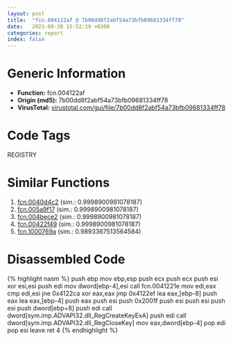 ```yaml
---
layout: post
title:  "fcn.004122af @ 7b00dd8f2abf54a73bfb09681334ff78"
date:   2021-08-30 15:52:19 +0300
categories: report
index: false
---
```


# Generic Information
- **Function:** fcn.004122af
- **Origin (md5):** 7b00dd8f2abf54a73bfb09681334ff78
- **VirusTotal:** [virustotal.com/gui/file/7b00dd8f2abf54a73bfb09681334ff78][virustotal_ref]

# Code Tags
<span class="tag" id="REGISTRY">REGISTRY</span>


# Similar Functions

1. [fcn.0040d4c2][similar_1_ref] (sim.: 0.9998900981078187)
2. [fcn.005a9f17][similar_2_ref] (sim.: 0.9998900981078187)
3. [fcn.004bece2][similar_3_ref] (sim.: 0.9998900981078187)
4. [fcn.00422f49][similar_4_ref] (sim.: 0.9998900981078187)
5. [fcn.1000769a][similar_5_ref] (sim.: 0.9893367513564584)


# Disassembled Code

{% highlight nasm %}
push ebp
mov ebp,esp
push ecx
push ecx
push esi
xor esi,esi
push edi
mov dword[ebp-4],esi
call fcn.0041221e
mov edi,eax
cmp edi,esi
jne 0x4122ca
xor eax,eax
jmp 0x4122ef
lea eax,[ebp-8]
push eax
lea eax,[ebp-4]
push eax
push esi
push 0x2001f
push esi
push esi
push esi
push dword[ebp+8]
push edi
call dword[sym.imp.ADVAPI32.dll_RegCreateKeyExA]
push edi
call dword[sym.imp.ADVAPI32.dll_RegCloseKey]
mov eax,dword[ebp-4]
pop edi
pop esi
leave
ret 4
{% endhighlight %}


[similar_1_ref]: /report/fcn.0040d4c2@d4e56c7d970c209a3a2b3c4b4cc5e586
[similar_2_ref]: /report/fcn.005a9f17@7453c96a6fbd42ec690b8deb53eafcba
[similar_3_ref]: /report/fcn.004bece2@3e981d1767f44f5fe2446a49ffe52f4e
[similar_4_ref]: /report/fcn.00422f49@59aef7c08025d70f84c85db2092fc99e
[similar_5_ref]: /report/fcn.1000769a@481b545f5c18f2fce1caac67ddc419e8
[virustotal_ref]: https://www.virustotal.com/gui/file/7b00dd8f2abf54a73bfb09681334ff78